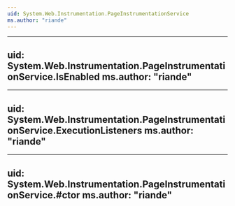 ```yaml
---
uid: System.Web.Instrumentation.PageInstrumentationService
ms.author: "riande"
---
```


---
uid: System.Web.Instrumentation.PageInstrumentationService.IsEnabled
ms.author: "riande"
---

---
uid: System.Web.Instrumentation.PageInstrumentationService.ExecutionListeners
ms.author: "riande"
---

---
uid: System.Web.Instrumentation.PageInstrumentationService.#ctor
ms.author: "riande"
---
